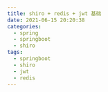 ```yaml
---
title: shiro + redis + jwt 基础
date: 2021-06-15 20:20:38
categories:
  - spring
  - springboot
  - shiro
tags:
  - springboot
  - shiro
  - jwt
  - redis
---
```


